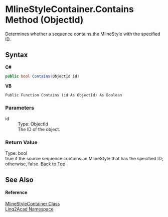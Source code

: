# MlineStyleContainer.Contains Method (ObjectId)
 

Determines whether a sequence contains the MlineStyle with the specified ID.

## Syntax

**C#**<br />
``` C#
public bool Contains(ObjectId id)
```

**VB**<br />
``` VB
Public Function Contains (id As ObjectId) As Boolean
```


### Parameters
<dl><dt>id</dt><dd>Type: ObjectId<br />The ID of the object.</dd></dl>

### Return Value
Type: bool<br />true if the source sequence contains an MlineStyle that has the specified ID; otherwise, false.
<a href="#MlineStyleContainerContains-Method-ObjectId">Back to Top</a>

## See Also


#### Reference
<a href="T_Linq2Acad_MlineStyleContainer.md#MlineStyleContainer-Class">MlineStyleContainer Class</a><br /><a href="N_Linq2Acad.md#Linq2Acad-Namespace">Linq2Acad Namespace</a><br />
